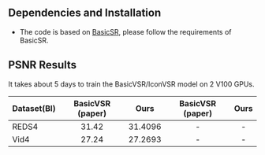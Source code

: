 ##  Dependencies and Installation
- The code is based on [BasicSR](https://github.com/xinntao/BasicSR), please follow the requirements of BasicSR.

## PSNR Results
It takes about 5 days to train the BasicVSR/IconVSR model on 2 V100 GPUs.

| Dataset(BI) | BasicVSR (paper) | Ours |BasicVSR (paper) | Ours |
| :----- | :-----: | :-----: | :-----: | :-----: | 
| REDS4 | 31.42 | 31.4096 | - | - |
| Vid4 | 27.24 |27.2693| - | - |
